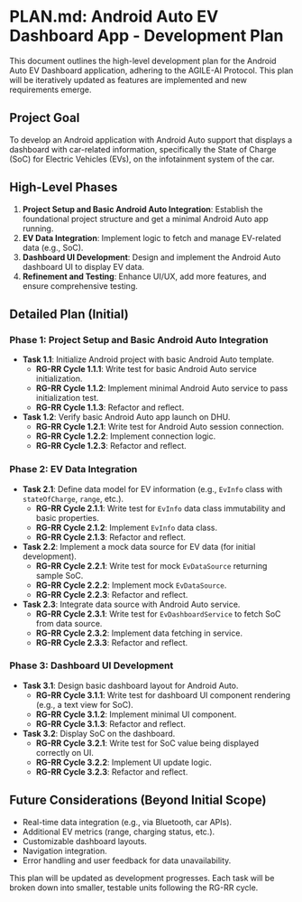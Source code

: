 # PLAN.md: Android Auto EV Dashboard App - Development Plan

This document outlines the high-level development plan for the Android Auto EV Dashboard application, adhering to the AGILE-AI Protocol. This plan will be iteratively updated as features are implemented and new requirements emerge.

## Project Goal

To develop an Android application with Android Auto support that displays a dashboard with car-related information, specifically the State of Charge (SoC) for Electric Vehicles (EVs), on the infotainment system of the car.

## High-Level Phases

1.  **Project Setup and Basic Android Auto Integration**: Establish the foundational project structure and get a minimal Android Auto app running.
2.  **EV Data Integration**: Implement logic to fetch and manage EV-related data (e.g., SoC).
3.  **Dashboard UI Development**: Design and implement the Android Auto dashboard UI to display EV data.
4.  **Refinement and Testing**: Enhance UI/UX, add more features, and ensure comprehensive testing.

## Detailed Plan (Initial)

### Phase 1: Project Setup and Basic Android Auto Integration

*   **Task 1.1**: Initialize Android project with basic Android Auto template.
    *   **RG-RR Cycle 1.1.1**: Write test for basic Android Auto service initialization.
    *   **RG-RR Cycle 1.1.2**: Implement minimal Android Auto service to pass initialization test.
    *   **RG-RR Cycle 1.1.3**: Refactor and reflect.
*   **Task 1.2**: Verify basic Android Auto app launch on DHU.
    *   **RG-RR Cycle 1.2.1**: Write test for Android Auto session connection.
    *   **RG-RR Cycle 1.2.2**: Implement connection logic.
    *   **RG-RR Cycle 1.2.3**: Refactor and reflect.

### Phase 2: EV Data Integration

*   **Task 2.1**: Define data model for EV information (e.g., `EvInfo` class with `stateOfCharge`, `range`, etc.).
    *   **RG-RR Cycle 2.1.1**: Write test for `EvInfo` data class immutability and basic properties.
    *   **RG-RR Cycle 2.1.2**: Implement `EvInfo` data class.
    *   **RG-RR Cycle 2.1.3**: Refactor and reflect.
*   **Task 2.2**: Implement a mock data source for EV data (for initial development).
    *   **RG-RR Cycle 2.2.1**: Write test for mock `EvDataSource` returning sample SoC.
    *   **RG-RR Cycle 2.2.2**: Implement mock `EvDataSource`.
    *   **RG-RR Cycle 2.2.3**: Refactor and reflect.
*   **Task 2.3**: Integrate data source with Android Auto service.
    *   **RG-RR Cycle 2.3.1**: Write test for `EvDashboardService` to fetch SoC from data source.
    *   **RG-RR Cycle 2.3.2**: Implement data fetching in service.
    *   **RG-RR Cycle 2.3.3**: Refactor and reflect.

### Phase 3: Dashboard UI Development

*   **Task 3.1**: Design basic dashboard layout for Android Auto.
    *   **RG-RR Cycle 3.1.1**: Write test for dashboard UI component rendering (e.g., a text view for SoC).
    *   **RG-RR Cycle 3.1.2**: Implement minimal UI component.
    *   **RG-RR Cycle 3.1.3**: Refactor and reflect.
*   **Task 3.2**: Display SoC on the dashboard.
    *   **RG-RR Cycle 3.2.1**: Write test for SoC value being displayed correctly on UI.
    *   **RG-RR Cycle 3.2.2**: Implement UI update logic.
    *   **RG-RR Cycle 3.2.3**: Refactor and reflect.

## Future Considerations (Beyond Initial Scope)

*   Real-time data integration (e.g., via Bluetooth, car APIs).
*   Additional EV metrics (range, charging status, etc.).
*   Customizable dashboard layouts.
*   Navigation integration.
*   Error handling and user feedback for data unavailability.

This plan will be updated as development progresses. Each task will be broken down into smaller, testable units following the RG-RR cycle.
